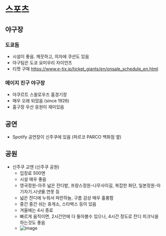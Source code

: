 # 스포츠
## 야구장
### 도쿄돔
- 시설이 좋음. 깨끗하고, 의자에 쿠션도 있음
- 야구팀은 도쿄 요미우리 자이언츠
- 티켓 구매 https://www.e-tix.jp/ticket_giants/en/onsale_schedule_en.html

### 메이지 진구 야구장
- 야쿠르트 스왈로우즈 홈경기장
- 매우 오래 되었음 (since 1926)
- 홈구장 우산 응원이 재미있음 
 
## 공연
- Spotify 공연장이 신주쿠에 있음 (파르코 PARCO 백화점 옆)

## 공원
- 신주쿠 교엔 (신주쿠 공원)
  - 입장료 500엔
  - 시설 매우 좋음
  - 영국정원-아주 넓은 잔디밭, 프랑스정원-나무사이길, 복잡한 화단, 일본정원-아기자기.시냇물.연못 등
  - 넓은 잔디에 누워서 파란하늘, 구름 감상 매우 훌륭함
  - 중간 중간 쉬는 휴게소, 스타벅스 등이 있음
  - 겨울에는 4시 종료
  - 빠르게 움직이면, 2시간안에 다 돌아볼수 있으나, 4시간 정도로 잔디 피크닉을 하는것도 좋음
  - ![image](https://github.com/jeonghoonkang/like_music_n_trip/assets/4180063/73629d31-7f42-49bf-b6f0-504c479de890)

    

